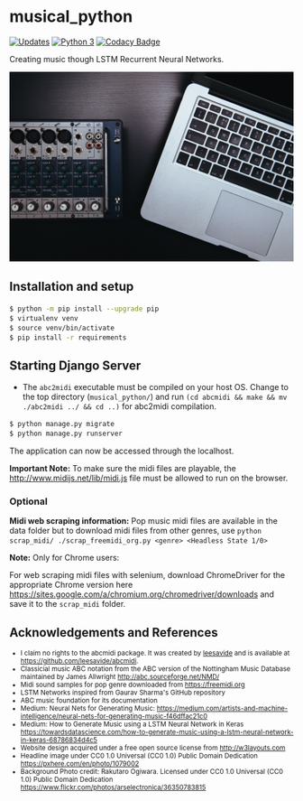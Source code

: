 # musical_python

[![Updates](https://pyup.io/repos/github/SamSamhuns/musical_python/shield.svg)](https://pyup.io/repos/github/SamSamhuns/musical_python/)
[![Python 3](https://pyup.io/repos/github/SamSamhuns/musical_python/python-3-shield.svg)](https://pyup.io/repos/github/SamSamhuns/musical_python/)
[![Codacy Badge](https://api.codacy.com/project/badge/Grade/cbad26fbce4445579aa96af35e0d0b4b)](https://www.codacy.com/app/samhunsadamant/musical_python?utm_source=github.com&amp;utm_medium=referral&amp;utm_content=SamSamhuns/musical_python&amp;utm_campaign=Badge_Grade)

Creating music though LSTM Recurrent Neural Networks.

<img src='img/laptop-macbook-apple-table-music-technology-1079002-pxhere.com.jpg'></img>

## Installation and setup

```bash
$ python -m pip install --upgrade pip
$ virtualenv venv
$ source venv/bin/activate
$ pip install -r requirements
```

## Starting Django Server

-   The `abc2midi` executable must be compiled on your host OS. Change to the top directory (`musical_python/`) and run `(cd abcmidi && make && mv ./abc2midi ../ && cd ..)` for abc2midi compilation.

```bash
$ python manage.py migrate
$ python manage.py runserver
```

The application can now be accessed through the localhost.

__Important Note:__ To make sure the midi files are playable, the <http://www.midijs.net/lib/midi.js> file must be allowed to run on the browser.

### Optional
**Midi web scraping information:** Pop music midi files are available in the data folder but to download midi files from other genres, use `python scrap_midi/ ./scrap_freemidi_org.py <genre> <Headless State 1/0>`

**Note:** Only for Chrome users:

For web scraping midi files with selenium, download ChromeDriver for the appropriate Chrome version here <https://sites.google.com/a/chromium.org/chromedriver/downloads> and save it to the `scrap_midi` folder.

## Acknowledgements and References

<small>

-   I claim no rights to the abcmidi package. It was created by <a href='https://leesavide.github.io/'>leesavide</a> and is available at <https://github.com/leesavide/abcmidi>.
-   Classicial music ABC notation from the ABC version of the Nottingham Music Database maintained by James Allwright <http://abc.sourceforge.net/NMD/>
-   Midi sound samples for pop genre downloaded from <https://freemidi.org>
-   LSTM Networks inspired from Gaurav Sharma's GitHub repository
-   ABC music foundation for its documentation
-   Medium: Neural Nets for Generating Music: <https://medium.com/artists-and-machine-intelligence/neural-nets-for-generating-music-f46dffac21c0>
-   Medium: How to Generate Music using a LSTM Neural Network in Keras <https://towardsdatascience.com/how-to-generate-music-using-a-lstm-neural-network-in-keras-68786834d4c5>
-   Website design acquired under a free open source license from <http://w3layouts.com>
-   Headline image under CC0 1.0 Universal (CC0 1.0) Public Domain Dedication <https://pxhere.com/en/photo/1079002>
-   Background Photo credit: Rakutaro Ogiwara. Licensed under CC0 1.0 Universal (CC0 1.0) Public Domain Dedication <https://www.flickr.com/photos/arselectronica/36350783815>

</small>
